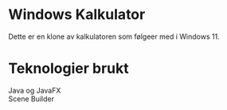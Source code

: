 # Windows Kalkulator
Dette er en klone av kalkulatoren som følgeer med i Windows 11.

# Teknologier brukt
Java og JavaFX
<br>
Scene Builder

